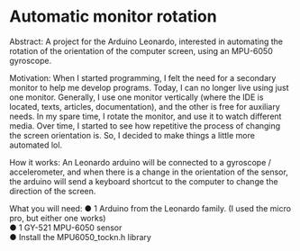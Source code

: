 # Automatic monitor rotation
Abstract:
 A project for the Arduino Leonardo, interested in automating the rotation of the orientation of the computer screen, using an MPU-6050 gyroscope.

Motivation:
 When I started programming, I felt the need for a secondary monitor to help me develop programs. Today, I can no longer live using just one monitor. Generally, I use one monitor vertically (where the IDE is located, texts, articles, documentation), and the other is free for auxiliary needs. In my spare time, I rotate the monitor, and use it to watch different media. Over time, I started to see how repetitive the process of changing the screen orientation is. So, I decided to make things a little more automated lol.

How it works:
 An Leonardo arduino will be connected to a gyroscope / accelerometer, and when there is a change in the orientation of the sensor, the arduino will send a keyboard shortcut to the computer to change the direction of the screen.

What you will need:
● 1 Arduino from the Leonardo family. (I used the micro pro, but either one works)      
● 1 GY-521 MPU-6050 sensor      
● Install the MPU6050_tockn.h library      
